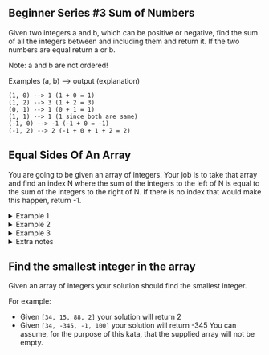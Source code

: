 ## Beginner Series #3 Sum of Numbers
Given two integers a and b, which can be positive or negative, find the sum of all the integers between and including them and return it. If the two numbers are equal return a or b.

Note: a and b are not ordered!

Examples (a, b) --> output (explanation)
```
(1, 0) --> 1 (1 + 0 = 1)
(1, 2) --> 3 (1 + 2 = 3)
(0, 1) --> 1 (0 + 1 = 1)
(1, 1) --> 1 (1 since both are same)
(-1, 0) --> -1 (-1 + 0 = -1)
(-1, 2) --> 2 (-1 + 0 + 1 + 2 = 2)
```
## Equal Sides Of An Array
You are going to be given an array of integers. Your job is to take that array and find an index N where the sum of the integers to the left of N is equal to the sum of the integers to the right of N. If there is no index that would make this happen, return -1.
<details>
  <summary>Example 1</summary>
  Let's say you are given the array {1,2,3,4,3,2,1}:
  Your function will return the index 3, because at the 3rd position of the array, the sum of left side of the index ({1,2,3}) and the sum of the right side of the index ({3,2,1})  both equal 6.
</details>

<details>
  <summary>Example 2</summary>
  You are given the array {1,100,50,-51,1,1}
  Your function will return the index 1, because at the 1st position of the array, the sum of left side of the index ({1}) and the sum of the right side of the index ({50,-51,1,1}) both equal 1.
</details>

<details>
  <summary>Example 3</summary>
  You are given the array {20,10,-80,10,10,15,35}
  At index 0 the left side is {}
  The right side is {10,-80,10,10,15,35}
  They both are equal to 0 when added. (Empty arrays are equal to 0 in this problem)
  Index 0 is the place where the left side and right side are equal.
</details>

<details>
  <summary>Extra notes</summary>  
  <strong>Note:</strong> Please remember that in most programming/scripting languages the index of an array starts at 0.
  
  <strong>Note:</strong> If you are given an array with multiple answers, return the lowest correct index.
  
  <strong>Input:</strong> An integer array of length 0 < arr < 1000. The numbers in the array can be any integer positive or negative.
  
  <strong>Output:</strong> The lowest index N where the side to the left of N is equal to the side to the right of N. If you do not find an index that fits these rules, then you will return -1.
</details>

## Find the smallest integer in the array
Given an array of integers your solution should find the smallest integer.

For example:

- Given `[34, 15, 88, 2]` your solution will return 2
- Given `[34, -345, -1, 100]` your solution will return -345
You can assume, for the purpose of this kata, that the supplied array will not be empty.
  


